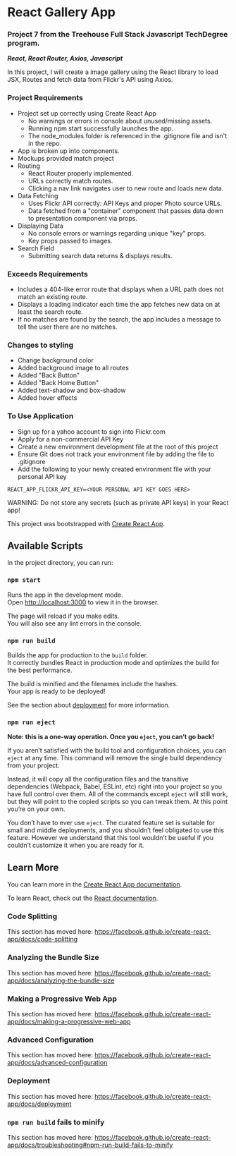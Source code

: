 # React Gallery App

### Project 7 from the Treehouse Full Stack Javascript TechDegree program.

**_React, React Router, Axios, Javascript_**

In this project, I will create a image gallery using the React library to load JSX, Routes and fetch data from Flickr's API using Axios.

### Project Requirements

- Project set up correctly using Create React App
  - No warnings or errors in console about unused/missing assets.
  - Running npm start successfully launches the app.
  - The node_modules folder is referenced in the .gitignore file and isn't in the repo.
- App is broken up into components.
- Mockups provided match project
- Routing
  - React Router properly implemented.
  - URLs correctly match routes.
  - Clicking a nav link navigates user to new route and loads new data.
- Data Fetching
  - Uses Flickr API correctly: API Keys and proper Photo source URLs.
  - Data fetched from a "container" component that passes data down to presentation component via props.
- Displaying Data
  - No console errors or warnings regarding unique "key" props.
  - Key props passed to images.
- Search Field
  - Submitting search data returns & displays results.

### Exceeds Requirements

- Includes a 404-like error route that displays when a URL path does not match an existing route.
- Displays a loading indicator each time the app fetches new data on at least the search route.
- If no matches are found by the search, the app includes a message to tell the user there are no matches.

### Changes to styling

- Change background color
- Added background image to all routes
- Added "Back Button"
- Added "Back Home Button"
- Added text-shadow and box-shadow
- Added hover effects

### To Use Application

- Sign up for a yahoo account to sign into Flickr.com
- Apply for a non-commercial API Key
- Create a new environment development file at the root of this project
- Ensure Git does not track your environment file by adding the file to .gitignore
- Add the following to your newly created environment file with your personal API key

```
REACT_APP_FLICKR_API_KEY=<YOUR PERSONAL API KEY GOES HERE>
```

WARNING: Do not store any secrets (such as private API keys) in your React app!

This project was bootstrapped with [Create React App](https://github.com/facebook/create-react-app).

## Available Scripts

In the project directory, you can run:

### `npm start`

Runs the app in the development mode.<br>
Open [http://localhost:3000](http://localhost:3000) to view it in the browser.

The page will reload if you make edits.<br>
You will also see any lint errors in the console.

### `npm run build`

Builds the app for production to the `build` folder.<br>
It correctly bundles React in production mode and optimizes the build for the best performance.

The build is minified and the filenames include the hashes.<br>
Your app is ready to be deployed!

See the section about [deployment](https://facebook.github.io/create-react-app/docs/deployment) for more information.

### `npm run eject`

**Note: this is a one-way operation. Once you `eject`, you can’t go back!**

If you aren’t satisfied with the build tool and configuration choices, you can `eject` at any time. This command will remove the single build dependency from your project.

Instead, it will copy all the configuration files and the transitive dependencies (Webpack, Babel, ESLint, etc) right into your project so you have full control over them. All of the commands except `eject` will still work, but they will point to the copied scripts so you can tweak them. At this point you’re on your own.

You don’t have to ever use `eject`. The curated feature set is suitable for small and middle deployments, and you shouldn’t feel obligated to use this feature. However we understand that this tool wouldn’t be useful if you couldn’t customize it when you are ready for it.

## Learn More

You can learn more in the [Create React App documentation](https://facebook.github.io/create-react-app/docs/getting-started).

To learn React, check out the [React documentation](https://reactjs.org/).

### Code Splitting

This section has moved here: https://facebook.github.io/create-react-app/docs/code-splitting

### Analyzing the Bundle Size

This section has moved here: https://facebook.github.io/create-react-app/docs/analyzing-the-bundle-size

### Making a Progressive Web App

This section has moved here: https://facebook.github.io/create-react-app/docs/making-a-progressive-web-app

### Advanced Configuration

This section has moved here: https://facebook.github.io/create-react-app/docs/advanced-configuration

### Deployment

This section has moved here: https://facebook.github.io/create-react-app/docs/deployment

### `npm run build` fails to minify

This section has moved here: https://facebook.github.io/create-react-app/docs/troubleshooting#npm-run-build-fails-to-minify
